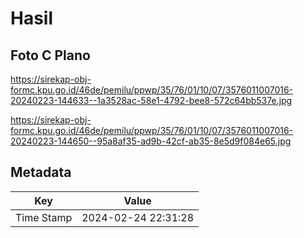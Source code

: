# Hasil

## Foto C Plano

https://sirekap-obj-formc.kpu.go.id/46de/pemilu/ppwp/35/76/01/10/07/3576011007016-20240223-144633--1a3528ac-58e1-4792-bee8-572c64bb537e.jpg

https://sirekap-obj-formc.kpu.go.id/46de/pemilu/ppwp/35/76/01/10/07/3576011007016-20240223-144650--95a8af35-ad9b-42cf-ab35-8e5d9f084e65.jpg


## Metadata

| Key        | Value               |
| ---------- | ------------------- |
| Time Stamp | 2024-02-24 22:31:28 |



